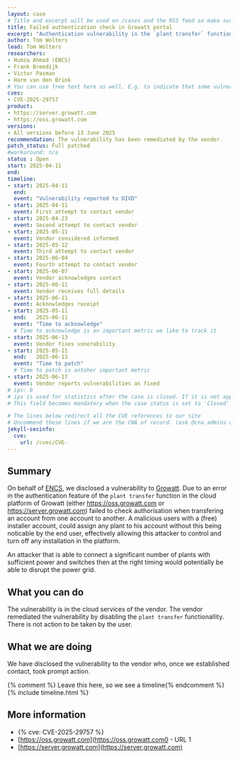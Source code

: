 ```yaml
---
layout: case
# Title and excerpt will be used on /cases and the RSS feed so make sure they reflect the case well
title: Failed authentication check in Growatt portal
excerpt: "Authentication vulnerability in the `plant transfer` function of the Growatt cloud portal allowed an attacker with an account to take over any plant form any user."
author: Tom Wolters
lead: Tom Wolters
researchers:
- Humza Ahmad (ENCS)
- Frank Breedijk
- Victor Pasman
- Harm van den Brink
# You can use free text here as well. E.g. to indicate that some vulnerabilities don't have CVEs assigned (yet). But, given that we discovered that you should always be able to get a CVE id from @cna_admins on Slack
cves:
- CVE-2025-29757
product: 
- https://server.growatt.com
- https://oss.growatt.com
versions: 
- All versions before 13 June 2025
recommendation: The vulnerability has been remediated by the vendor.
patch_status: Full patched
#workaround: n/a
status : Open
start: 2025-04-11
end: 
timeline:
- start: 2025-04-11
  end:
  event: "Vulnerability reported to DIVD"
- start: 2025-04-11
  event: First attempt to contact vendor
- start: 2025-04-23
  event: Second attempt to contact vendor
- start: 2025-05-11
  event: Vendor considered informed
- start: 2025-05-12
  event: Third attempt to contact vendor
- start: 2025-06-04
  event: Fourth attempt to contact vendor
- start: 2025-06-07
  event: Vendor acknowledges contact
- start: 2025-06-11
  event: Vendor receives full details
- start: 2025-06-11
  event: Acknowledges receipt
- start: 2025-05-11
  end:   2025-06-11
  event: "Time to acknowledge"
  # Time to acknowledge is an important metric we like to track it
- start: 2025-06-13
  event: Vendor fixes vunerability
- start: 2025-05-11
  end:   2025-06-13
  event: "Time to patch"
  # Time to patch is antoher important metric
- start: 2025-06-17
  event: Vendor reports vulnerabilities as fixed
# ips: 0 
# ips is used for statistics after the case is closed. If it is not applicable, you can set IPs to n/a (e.g. stolen credentials)
# This field becomes mandatory when the case status is set to 'Closed'

# The lines below redirect all the CVE references to our site
# Uncommend these lines if we are the CNA of record. (ask @cna_admins on Slack if you don't know)
jekyll-secinfo:
  cve:
    url: /cves/CVE-
---
```

## Summary

On behalf of [ENCS](https://encs.eu/), we disclosed a vulnerability to [Growatt](https://growatt.com). Due to an error in the authentication feature of the `plant transfer` function in the cloud platform of Growatt (either https://oss.growatt.com or https://server.growatt.com) failed to check authorisation when transfering an account from one account to another. A malicious users with a (free) installer account, could assign any plant to his account without this being noticable by the end user, effectively allowing this attacker to control and turn off any installation in the platform.

An attacker that is able to connect a significant number of plants with sufficient power and switches then at the right timing would potentially be able to disrupt the power grid.

## What you can do

The vulnerability is in the cloud services of the vendor. The vendor remediated the vulnerability by disabling the `plant transfer` functionallity. There is not action to be taken by the user.

## What we are doing

We have disclosed the vulnerability to the vendor who, once we established contact, took prompt action.

{% comment %}  Leave this here, so we see a timeline{% endcomment %}
{% include timeline.html %}


## More information
* {% cve: CVE-2025-29757 %}
* [https://oss.growatt.com](https://oss.growatt.com0 - URL 1
* [https://server.growatt.com](https://server.growatt.com)
